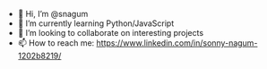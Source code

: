 - 👋 Hi, I’m @snagum
- 🌱 I’m currently learning Python/JavaScript
- 💞️ I’m looking to collaborate on interesting projects
- 📫 How to reach me: https://www.linkedin.com/in/sonny-nagum-1202b8219/

<!---
snagum/snagum is a ✨ special ✨ repository because its `README.md` (this file) appears on your GitHub profile.
You can click the Preview link to take a look at your changes.
--->
